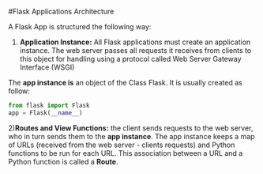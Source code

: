 #Flask Applications Architecture

A Flask App is structured the following way:

1) **Application Instance:** All Flask applications must create an application instance. The web server
passes all requests it receives from clients to this object for handling using a protocol called 
Web Server Gateway Interface (WSGI)

The **app instance is** an object of the Class Flask. It is usually created as follow:

```python
from flask import Flask
app = Flask(__name__)
```

2)**Routes and View Functions:** the client sends requests to the web server, who in turn sends them to
the **app instance**. The app instance keeps a map of URLs (received from the web server - clients requests)
and Python functions to be run for each URL. This association between a URL and a Python function is
called a **Route**.

